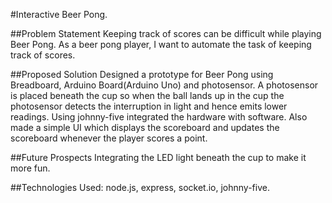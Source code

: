 #Interactive Beer Pong.

##Problem Statement
Keeping track of scores can be difficult while playing Beer Pong. As a beer pong player, I want to automate the task of keeping track of scores. 

##Proposed Solution
Designed a prototype for Beer Pong using Breadboard, Arduino Board(Arduino Uno) and photosensor. A photosensor is placed beneath the cup so when the ball lands up in the cup the photosensor detects the interruption in light and hence emits lower readings. Using johnny-five integrated the hardware with software. Also made a simple UI which displays the scoreboard and updates the scoreboard whenever the player scores a point.

##Future Prospects
Integrating the LED light beneath the cup to make it more fun.

##Technologies Used: node.js, express, socket.io, johnny-five.  


